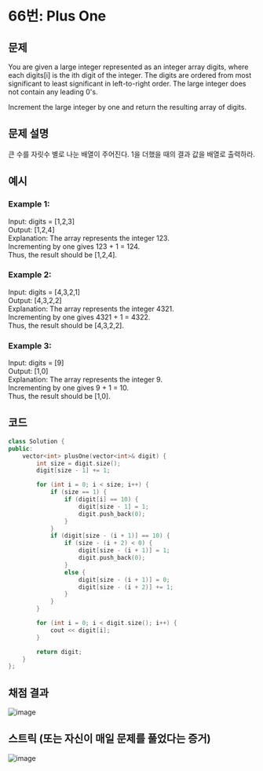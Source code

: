 # 66번: Plus One

## 문제
You are given a large integer represented as an integer array digits, where each digits[i] is the ith digit of the integer. 
The digits are ordered from most significant to least significant in left-to-right order. 
The large integer does not contain any leading 0's.

Increment the large integer by one and return the resulting array of digits.

## 문제 설명
큰 수를 자릿수 별로 나눈 배열이 주어진다. 1을 더했을 때의 결과 값을 배열로 출력하라.

## 예시
### Example 1:
Input: digits = [1,2,3]  
Output: [1,2,4]  
Explanation: The array represents the integer 123.  
Incrementing by one gives 123 + 1 = 124.  
Thus, the result should be [1,2,4].  

### Example 2:
Input: digits = [4,3,2,1]  
Output: [4,3,2,2]  
Explanation: The array represents the integer 4321.  
Incrementing by one gives 4321 + 1 = 4322.  
Thus, the result should be [4,3,2,2].  

### Example 3:
Input: digits = [9]  
Output: [1,0]  
Explanation: The array represents the integer 9.  
Incrementing by one gives 9 + 1 = 10.  
Thus, the result should be [1,0].  

## 코드
```cpp
class Solution {
public:
    vector<int> plusOne(vector<int>& digit) {
        int size = digit.size();
        digit[size - 1] += 1;

        for (int i = 0; i < size; i++) {
            if (size == 1) {
                if (digit[i] == 10) {
                    digit[size - 1] = 1;
                    digit.push_back(0);
                }
            }
            if (digit[size - (i + 1)] == 10) {
                if (size - (i + 2) < 0) {
                    digit[size - (i + 1)] = 1;
                    digit.push_back(0);
                }
                else {
                    digit[size - (i + 1)] = 0;
                    digit[size - (i + 2)] += 1;
                }
            }
        }

        for (int i = 0; i < digit.size(); i++) {
            cout << digit[i];
        }

        return digit;
    }
};
```

## 채점 결과
![image](https://github.com/algo-idle/algo-study/assets/92175769/bd326e34-1dc1-471d-aa08-1f487dcaef8e)

## 스트릭 (또는 자신이 매일 문제를 풀었다는 증거)
![image](https://github.com/algo-idle/algo-study/assets/92175769/4af5c21d-1a01-41fb-b813-3e38146a7577)
